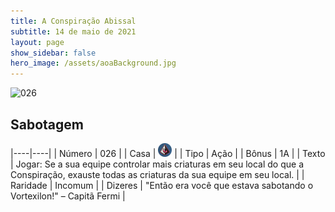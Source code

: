 ```yaml
---
title: A Conspiração Abissal
subtitle: 14 de maio de 2021
layout: page
show_sidebar: false
hero_image: /assets/aoaBackground.jpg
---
```


![026](https://cards-keyforge.s3.eu-north-1.amazonaws.com/media/pt/tac/026.png)

## Sabotagem

|----|----|
| Número | 026 |
| Casa | ![Conspiracy](https://raw.githubusercontent.com/cardsofkeyforge/cardsofkeyforge.github.io/master/tac/conspiracy.png "Conspiração") |
| Tipo | Ação |
| Bônus | 1A |
| Texto | Jogar: Se a sua equipe controlar  mais criaturas em seu local do que a  Conspiração, exauste todas as criaturas  da sua equipe em seu local. |
| Raridade | Incomum |
| Dizeres | "Então era você que estava sabotando  o Vortexilon!" – Capitã Fermi |
